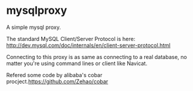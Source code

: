 mysqlproxy
==========

A simple mysql proxy.


The standard MySQL Client/Server Protocol is here:
http://dev.mysql.com/doc/internals/en/client-server-protocol.html 

Connecting to this proxy is as same as connecting to a real database, no matter you're using command lines or client like Navicat.

Refered some code by alibaba's cobar procject.https://github.com/Zehao/cobar 
